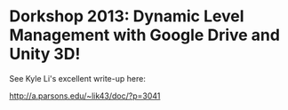 # Dorkshop 2013: Dynamic Level Management with Google Drive and Unity 3D!

See Kyle Li's excellent write-up here:

<http://a.parsons.edu/~lik43/doc/?p=3041>